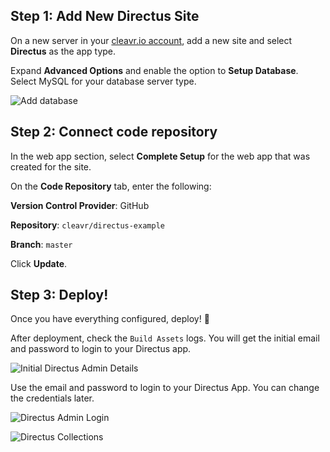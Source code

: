 ## Step 1: Add New Directus Site

On a new server in your [cleavr.io account](https://cleavr.io), add a new site and select **Directus** as the app type.

Expand **Advanced Options** and enable the option to **Setup Database**. Select MySQL for your database server type. 

![Add database](https://docs.cleavr.io/images/directus/database.png)


## Step 2: Connect code repository

In the web app section, select **Complete Setup** for the web app that was created for the site.

On the **Code Repository** tab, enter the following:

**Version Control Provider**: GitHub

**Repository**: `cleavr/directus-example`

**Branch**: `master`

Click **Update**.


## Step 3: Deploy!

Once you have everything configured, deploy! 🚀

After deployment, check the `Build Assets` logs. You will get the initial email and password to login to your Directus app.

![Initial Directus Admin Details](https://docs.cleavr.io/images/directus/initial-directus-admin.png)

Use the email and password to login to your Directus App. You can change the credentials later.

![Directus Admin Login](https://docs.cleavr.io/images/directus/directus-admin-login.png)

![Directus Collections](https://docs.cleavr.io/images/directus/directus-collections.png)
